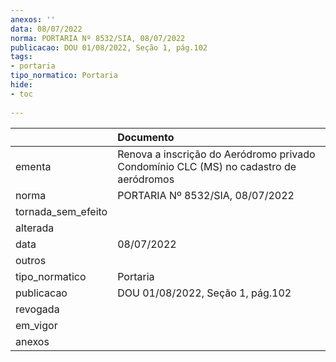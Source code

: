 ```yaml
---
anexos: ''
data: 08/07/2022
norma: PORTARIA Nº 8532/SIA, 08/07/2022
publicacao: DOU 01/08/2022, Seção 1, pág.102
tags:
- portaria
tipo_normatico: Portaria
hide: 
- toc 
 
---
```


|                    | Documento                                                                             |
|:-------------------|:--------------------------------------------------------------------------------------|
| ementa             | Renova a inscrição do Aeródromo privado Condomínio CLC (MS) no cadastro de aeródromos |
| norma              | PORTARIA Nº 8532/SIA, 08/07/2022                                                      |
| tornada_sem_efeito |                                                                                       |
| alterada           |                                                                                       |
| data               | 08/07/2022                                                                            |
| outros             |                                                                                       |
| tipo_normatico     | Portaria                                                                              |
| publicacao         | DOU 01/08/2022, Seção 1, pág.102                                                      |
| revogada           |                                                                                       |
| em_vigor           |                                                                                       |
| anexos             |                                                                                       |